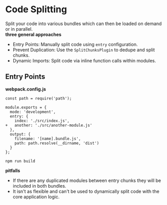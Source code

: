 # Code Splitting
Split your code into various bundles which can then be loaded on demand or in parallel.  
**three general approaches**
- Entry Points: Manually split code using `entry` configuration.
- Prevent Duplication: Use the `SplitChunksPlugin` to dedupe and split chunks.
- Dynamic Imports: Split code via inline function calls within modules.

## Entry Points
**webpack.config.js**
```
const path = require('path');

module.exports = {
  mode: 'development',
  entry: {
    index: './src/index.js',
+   another: './src/another-module.js'
  },
  output: {
    filename: '[name].bundle.js',
    path: path.resolve(__dirname, 'dist')
  }
};
```
```
npm run build
```
**pitfalls**
- If there are any duplicated modules between entry chunks they will be included in both bundles.
- It isn't as flexible and can't be used to dynamically split code with the core application logic. 
